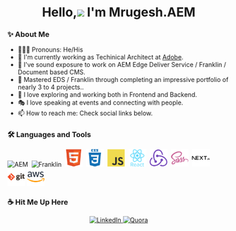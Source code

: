 <h1 align="center"> Hello,<img src="https://media.giphy.com/media/hvRJCLFzcasrR4ia7z/giphy.gif" width="30px"/> I'm Mrugesh.AEM</h1>

### :sparkles: About Me 
- 👩🏻‍💻 Pronouns: He/His
- 💼 I'm currently working as Techinical Architect at [Adobe](adobe.com).
- 🎒 I've sound exposure to work on AEM Edge Deliver Service / Franklin / Document based CMS.
- 🎒 Mastered EDS / Franklin through completing an impressive portfolio of nearly 3 to 4 projects..
- 🧭 I love exploring and working both in Frontend and Backend.
- 🎭 I love speaking at events and connecting with people.
- 📫 How to reach me: Check social links below.

### :hammer_and_wrench: Languages and Tools 
<div>
  <img src="https://cdn.worldvectorlogo.com/logos/adobe-experience-manager.svg" title="AEM" alt="AEM" width="40" height="40"/>&nbsp;
    <img src="https://www.aem.live/blocks/header/adobe-franklin-logo.svg" title="Edge Delivery Service" alt="Franklin" width="40" height="40"/>&nbsp;
  <img src="https://github.com/devicons/devicon/blob/master/icons/html5/html5-original.svg" title="HTML5" alt="HTML" width="40" height="40"/>&nbsp;
  <img src="https://github.com/devicons/devicon/blob/master/icons/css3/css3-plain-wordmark.svg"  title="CSS3" alt="CSS" width="40" height="40"/>&nbsp;
  <img src="https://github.com/devicons/devicon/blob/master/icons/javascript/javascript-original.svg" title="JavaScript" alt="JavaScript" width="40" height="40"/>&nbsp;
  <img src="https://github.com/devicons/devicon/blob/master/icons/react/react-original-wordmark.svg" title="React" alt="React" width="40" height="40"/>&nbsp;
  <img src="https://github.com/devicons/devicon/blob/master/icons/redux/redux-original.svg" title="Redux" alt="Redux " width="40" height="40"/>&nbsp;
  <img src="https://github.com/devicons/devicon/blob/master/icons/sass/sass-original.svg" title="SASS" alt="SASS" width="40" height="40"/>&nbsp;
  <img src="https://github.com/devicons/devicon/blob/master/icons/nextjs/nextjs-original-wordmark.svg" title="Next.js" alt="Next.js" width="40" height="40"/>&nbsp;
  <img src="https://github.com/devicons/devicon/blob/master/icons/git/git-original-wordmark.svg" title="Git" **alt="Git" width="40" height="40"/>
    <img src="https://github.com/devicons/devicon/blob/master/icons/amazonwebservices/amazonwebservices-original-wordmark.svg" title="AWS" alt="AWS" width="40" height="40"/>&nbsp;
</div>  

### :coffee: Hit Me Up Here
<p align="center">
    <a href="https://www.linkedin.com/in/onlymrugesh/" target="_blank">
        <img src="https://img.shields.io/badge/For_Professional_Updates-15k?style=for-the-badge&color=0a66c2&logo=linkedin" alt="LinkedIn"/>
    </a>
    <a href="https://www.quora.com/profile/MrugeshTech" target="_blank">
        <img src="https://img.shields.io/badge/Mrugesh_Tech_Space-2k?style=for-the-badge&color=A82400&logo=quora&logoColor=fff" alt="Quora"/>
    </a>
</p>



